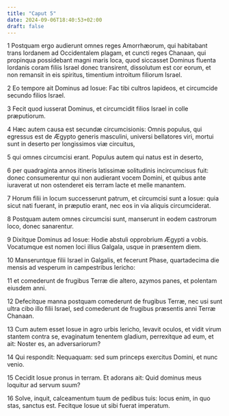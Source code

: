 ```yaml
---
title: "Caput 5"
date: 2024-09-06T18:40:53+02:00
draft: false
---
```




1 Postquam ergo audierunt omnes reges Amorrhæorum, qui habitabant trans Iordanem ad Occidentalem plagam, et cuncti reges Chanaan, qui propinqua possidebant magni maris loca, quod siccasset Dominus fluenta Iordanis coram filiis Israel donec transirent, dissolutum est cor eorum, et non remansit in eis spiritus, timentium introitum filiorum Israel.

2 Eo tempore ait Dominus ad Iosue: Fac tibi cultros lapideos, et circumcide secundo filios Israel.

3 Fecit quod iusserat Dominus, et circumcidit filios Israel in colle præputiorum.

4 Hæc autem causa est secundæ circumcisionis: Omnis populus, qui egressus est de Ægypto generis masculini, universi bellatores viri, mortui sunt in deserto per longissimos viæ circuitus,

5 qui omnes circumcisi erant. Populus autem qui natus est in deserto,

6 per quadraginta annos itineris latissimæ solitudinis incircumcisus fuit: donec consumerentur qui non audierant vocem Domini, et quibus ante iuraverat ut non ostenderet eis terram lacte et melle manantem.

7 Horum filii in locum successerunt patrum, et circumcisi sunt a Iosue: quia sicut nati fuerant, in præputio erant, nec eos in via aliquis circumciderat.

8 Postquam autem omnes circumcisi sunt, manserunt in eodem castrorum loco, donec sanarentur.

9 Dixitque Dominus ad Iosue: Hodie abstuli opprobrium Ægypti a vobis. Vocatumque est nomen loci illius Galgala, usque in præsentem diem.

10 Manseruntque filii Israel in Galgalis, et fecerunt Phase, quartadecima die mensis ad vesperum in campestribus Iericho:

11 et comederunt de frugibus Terræ die altero, azymos panes, et polentam eiusdem anni.

12 Defecitque manna postquam comederunt de frugibus Terræ, nec usi sunt ultra cibo illo filii Israel, sed comederunt de frugibus præsentis anni Terræ Chanaan.

13 Cum autem esset Iosue in agro urbis Iericho, levavit oculos, et vidit virum stantem contra se, evaginatum tenentem gladium, perrexitque ad eum, et ait: Noster es, an adversariorum?

14 Qui respondit: Nequaquam: sed sum princeps exercitus Domini, et nunc venio.

15 Cecidit Iosue pronus in terram. Et adorans ait: Quid dominus meus loquitur ad servum suum?

16 Solve, inquit, calceamentum tuum de pedibus tuis: locus enim, in quo stas, sanctus est. Fecitque Iosue ut sibi fuerat imperatum.

